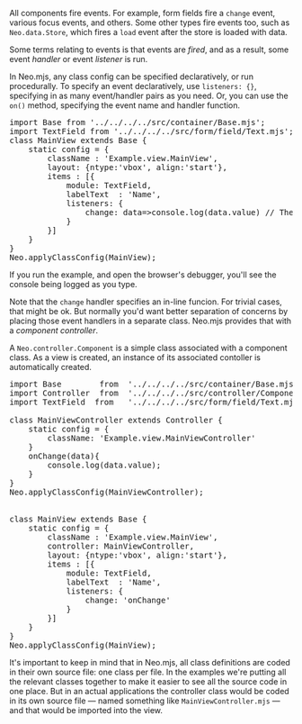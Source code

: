 All components fire events. For example, form fields fire a `change` event, various 
focus events, and others. Some other types fire events too, such as `Neo.data.Store`, 
which fires a `load` event after the store is loaded with data.

Some terms relating to events is that events are _fired_, and as a result, some event
_handler_ or event _listener_ is run.

In Neo.mjs, any class config can be specified declaratively, or run procedurally.
To specify an event declaratively, use `listeners: {}`, specifying in as many event/handler
pairs as you need. Or, you can use the `on()` method, specifying the event name and 
handler function. 

<pre data-neo>
import Base from '../../../../src/container/Base.mjs';
import TextField from '../../../../src/form/field/Text.mjs';
class MainView extends Base {
    static config = {
        className : 'Example.view.MainView',
        layout: {ntype:'vbox', align:'start'},
        items : [{
            module: TextField,
            labelText  : 'Name',
            listeners: {
                change: data=>console.log(data.value) // There are other properties, like oldValue
            }
        }]
    }
}
Neo.applyClassConfig(MainView);
</pre>

If you run the example, and open the browser's debugger, you'll see the console being logged as you type. 

Note that the `change` handler specifies an in-line funcion. For trivial cases, that might be ok. But normally
you'd want better separation of concerns by placing those event handlers in a separate class. Neo.mjs provides
that with a _component controller_. 

A `Neo.controller.Component` is a simple class associated with a component class. As a view is created, an 
instance of its associated contoller is automatically created. 

<pre data-neo>
import Base        from  '../../../../src/container/Base.mjs';
import Controller  from  '../../../../src/controller/Component.mjs';
import TextField  from   '../../../../src/form/field/Text.mjs';

class MainViewController extends Controller {
    static config = {
        className: 'Example.view.MainViewController'
    }
    onChange(data){
        console.log(data.value);
    }
}
Neo.applyClassConfig(MainViewController);


class MainView extends Base {
    static config = {
        className : 'Example.view.MainView',
        controller: MainViewController,
        layout: {ntype:'vbox', align:'start'},
        items : [{
            module: TextField,
            labelText  : 'Name',
            listeners: {
                change: 'onChange'
            }
        }]
    }
}
Neo.applyClassConfig(MainView);
</pre>

It's important to keep in mind that in Neo.mjs, all class definitions are coded in their own
source file: one class per file. In the examples we're putting all the relevant classes together
to make it easier to see all the source code in one place. But in an 
actual applications the controller class would be coded in its own source file &mdash; named something
like `MainViewController.mjs` &mdash; and that would be imported into the view. 

